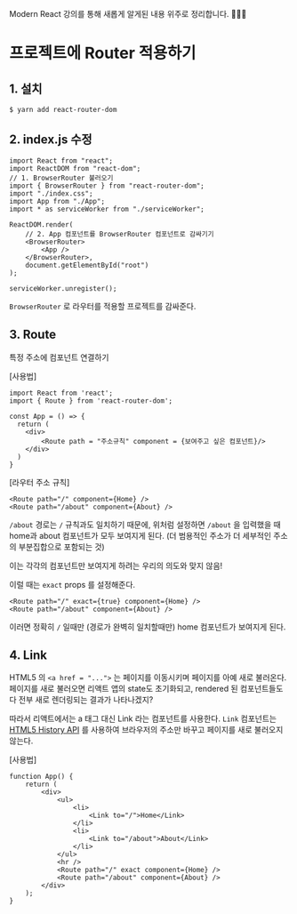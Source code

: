 Modern React 강의를 통해 새롭게 알게된 내용 위주로 정리합니다. 🙆🏻‍♀️

# 프로젝트에 Router 적용하기

## 1. 설치

```bash
$ yarn add react-router-dom
```

## 2. index.js 수정

```react
import React from "react";
import ReactDOM from "react-dom";
// 1. BrowserRouter 불러오기
import { BrowserRouter } from "react-router-dom";
import "./index.css";
import App from "./App";
import * as serviceWorker from "./serviceWorker";

ReactDOM.render(
  	// 2. App 컴포넌트를 BrowserRouter 컴포넌트로 감싸기기 
    <BrowserRouter>
        <App />
    </BrowserRouter>,
    document.getElementById("root")
);

serviceWorker.unregister();

```

`BrowserRouter` 로 라우터를 적용할 프로젝트를 감싸준다.

## 3. Route

특정 주소에 컴포넌트 연결하기

[사용법]

```react
import React from 'react';
import { Route } from 'react-router-dom';

const App = () => {
  return (
  	<div>
    	<Route path = "주소규칙" component = {보여주고 싶은 컴포넌트}/>
    </div>
  )
}
```

[라우터 주소 규칙]

```react
<Route path="/" component={Home} />
<Route path="/about" component={About} />
```

`/about` 경로는 `/` 규칙과도 일치하기 때문에, 위처럼 설정하면 `/about` 을 입력했을 때 home과 about 컴포넌트가 모두 보여지게 된다. (더 범용적인 주소가 더 세부적인 주소의 부분집합으로 포함되는 것)

이는 각각의 컴포넌트만 보여지게 하려는 우리의 의도와 맞지 않음!  

이럴 때는 `exact` props 를 설정해준다.

```react
<Route path="/" exact={true} component={Home} />
<Route path="/about" component={About} />
```

이러면 정확히 `/` 일때만 (경로가 완벽히 일치할때만) home 컴포넌트가 보여지게 된다.

## 4. Link

HTML5 의 `<a href = "...">` 는 페이지를 이동시키며 페이지를 아예 새로 불러온다. 페이지를 새로 불러오면 리액트 앱의 state도 초기화되고, rendered 된 컴포넌트들도 다 전부 새로 렌더링되는 결과가 나타나겠지?

따라서 리액트에서는 a 태그 대신 Link 라는 컴포넌트를 사용한다. `Link` 컴포넌트는 [HTML5 History API](https://developer.mozilla.org/ko/docs/Web/API/History) 를 사용하여 브라우저의 주소만 바꾸고 페이지를 새로 불러오지 않는다.

[사용법]

```react
function App() {
    return (
        <div>
            <ul>
                <li>
                    <Link to="/">Home</Link>
                </li>
                <li>
                    <Link to="/about">About</Link>
                </li>
            </ul>
            <hr />
            <Route path="/" exact component={Home} />
            <Route path="/about" component={About} />
        </div>
    );
}
```

